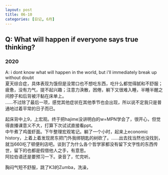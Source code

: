 ```yaml
---
layout: post
title: 06-10
categories: [日记, 6月]
---
```

## Q: What will happen if everyone says true thinking?

### 2020
A: i dont know what will happen in the world, but i'll immediately break up without doubt  
夏天综合症，具体表现为饿但是没胃口也不想吃东西，吃什么都觉得腻和不舒服；疲惫，没有力气，提不起兴趣；注意力涣散，困倦，躺下又很难入睡，半睡半醒之间脖子和后背被汗黏在床单上。  
……不过除了最后一项，感觉其他症状在其他季节也会出现，所以说不定我只是普通地过着平常的日子而已。  

起床背中上9，上宏观。终于把hajime没讲明白的w=MPN学会了，很开心，但觉得直播课意义不大，打算下次试试直接看ppt。  
中午煮了鸡蛋虾面。下午整理宏观笔记。躺了一个小时，起来上economic history，上着上着发现房东把门外我绑钥匙的树砍了。……出去找当然也没找到，就当660吃了顿便利店吧。谈到了为什么各个哲学家都没有留下文字性的东西传世，留下的也都是假借他人之手，有意思。  
阿拉伯语还是要预习一下。录音了，忙完听。  

胸闷气短不舒服，跳了K3的Zumba，洗澡，
